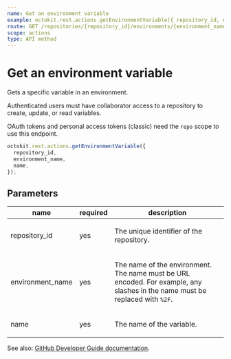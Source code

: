 ```yaml
---
name: Get an environment variable
example: octokit.rest.actions.getEnvironmentVariable({ repository_id, environment_name, name })
route: GET /repositories/{repository_id}/environments/{environment_name}/variables/{name}
scope: actions
type: API method
---
```


# Get an environment variable

Gets a specific variable in an environment.

Authenticated users must have collaborator access to a repository to create, update, or read variables.

OAuth tokens and personal access tokens (classic) need the `repo` scope to use this endpoint.

```js
octokit.rest.actions.getEnvironmentVariable({
  repository_id,
  environment_name,
  name,
});
```

## Parameters

<table>
  <thead>
    <tr>
      <th>name</th>
      <th>required</th>
      <th>description</th>
    </tr>
  </thead>
  <tbody>
    <tr><td>repository_id</td><td>yes</td><td>

The unique identifier of the repository.

</td></tr>
<tr><td>environment_name</td><td>yes</td><td>

The name of the environment. The name must be URL encoded. For example, any slashes in the name must be replaced with `%2F`.

</td></tr>
<tr><td>name</td><td>yes</td><td>

The name of the variable.

</td></tr>
  </tbody>
</table>

See also: [GitHub Developer Guide documentation](https://docs.github.com/rest/actions/variables#get-an-environment-variable).
